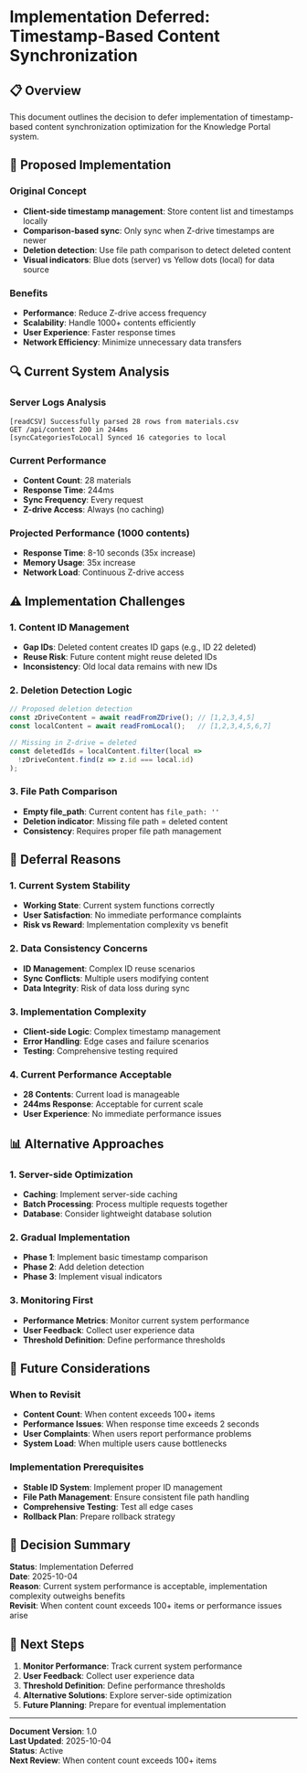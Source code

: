 # Implementation Deferred: Timestamp-Based Content Synchronization

## 📋 **Overview**

This document outlines the decision to defer implementation of timestamp-based content synchronization optimization for the Knowledge Portal system.

## 🎯 **Proposed Implementation**

### **Original Concept**
- **Client-side timestamp management**: Store content list and timestamps locally
- **Comparison-based sync**: Only sync when Z-drive timestamps are newer
- **Deletion detection**: Use file path comparison to detect deleted content
- **Visual indicators**: Blue dots (server) vs Yellow dots (local) for data source

### **Benefits**
- **Performance**: Reduce Z-drive access frequency
- **Scalability**: Handle 1000+ contents efficiently
- **User Experience**: Faster response times
- **Network Efficiency**: Minimize unnecessary data transfers

## 🔍 **Current System Analysis**

### **Server Logs Analysis**
```
[readCSV] Successfully parsed 28 rows from materials.csv
GET /api/content 200 in 244ms
[syncCategoriesToLocal] Synced 16 categories to local
```

### **Current Performance**
- **Content Count**: 28 materials
- **Response Time**: 244ms
- **Sync Frequency**: Every request
- **Z-drive Access**: Always (no caching)

### **Projected Performance (1000 contents)**
- **Response Time**: 8-10 seconds (35x increase)
- **Memory Usage**: 35x increase
- **Network Load**: Continuous Z-drive access

## ⚠️ **Implementation Challenges**

### **1. Content ID Management**
- **Gap IDs**: Deleted content creates ID gaps (e.g., ID 22 deleted)
- **Reuse Risk**: Future content might reuse deleted IDs
- **Inconsistency**: Old local data remains with new IDs

### **2. Deletion Detection Logic**
```typescript
// Proposed deletion detection
const zDriveContent = await readFromZDrive(); // [1,2,3,4,5]
const localContent = await readFromLocal();   // [1,2,3,4,5,6,7]

// Missing in Z-drive = deleted
const deletedIds = localContent.filter(local => 
  !zDriveContent.find(z => z.id === local.id)
);
```

### **3. File Path Comparison**
- **Empty file_path**: Current content has `file_path: ''`
- **Deletion indicator**: Missing file path = deleted content
- **Consistency**: Requires proper file path management

## 🚫 **Deferral Reasons**

### **1. Current System Stability**
- **Working State**: Current system functions correctly
- **User Satisfaction**: No immediate performance complaints
- **Risk vs Reward**: Implementation complexity vs benefit

### **2. Data Consistency Concerns**
- **ID Management**: Complex ID reuse scenarios
- **Sync Conflicts**: Multiple users modifying content
- **Data Integrity**: Risk of data loss during sync

### **3. Implementation Complexity**
- **Client-side Logic**: Complex timestamp management
- **Error Handling**: Edge cases and failure scenarios
- **Testing**: Comprehensive testing required

### **4. Current Performance Acceptable**
- **28 Contents**: Current load is manageable
- **244ms Response**: Acceptable for current scale
- **User Experience**: No immediate performance issues

## 📊 **Alternative Approaches**

### **1. Server-side Optimization**
- **Caching**: Implement server-side caching
- **Batch Processing**: Process multiple requests together
- **Database**: Consider lightweight database solution

### **2. Gradual Implementation**
- **Phase 1**: Implement basic timestamp comparison
- **Phase 2**: Add deletion detection
- **Phase 3**: Implement visual indicators

### **3. Monitoring First**
- **Performance Metrics**: Monitor current system performance
- **User Feedback**: Collect user experience data
- **Threshold Definition**: Define performance thresholds

## 🔮 **Future Considerations**

### **When to Revisit**
- **Content Count**: When content exceeds 100+ items
- **Performance Issues**: When response time exceeds 2 seconds
- **User Complaints**: When users report performance problems
- **System Load**: When multiple users cause bottlenecks

### **Implementation Prerequisites**
- **Stable ID System**: Implement proper ID management
- **File Path Management**: Ensure consistent file path handling
- **Comprehensive Testing**: Test all edge cases
- **Rollback Plan**: Prepare rollback strategy

## 📝 **Decision Summary**

**Status**: Implementation Deferred  
**Date**: 2025-10-04  
**Reason**: Current system performance is acceptable, implementation complexity outweighs benefits  
**Revisit**: When content count exceeds 100+ items or performance issues arise  

## 🎯 **Next Steps**

1. **Monitor Performance**: Track current system performance
2. **User Feedback**: Collect user experience data
3. **Threshold Definition**: Define performance thresholds
4. **Alternative Solutions**: Explore server-side optimization
5. **Future Planning**: Prepare for eventual implementation

---

**Document Version**: 1.0  
**Last Updated**: 2025-10-04  
**Status**: Active  
**Next Review**: When content count exceeds 100+ items
